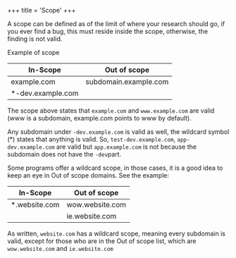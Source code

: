 +++
title = 'Scope'
+++

A scope can be defined as of the limit of where your research should go, if you ever find a bug, this must reside inside the scope, otherwise, the finding is not valid.

Example of scope

| In-Scope | Out of scope |
|---|---|
|example.com| subdomain.example.com|
|*-dev.example.com||

The scope above states that `example.com` and `www.example.com` are valid (www is a subdomain, example.com points to www by default).

Any subdomain under `-dev.example.com`  is valid as well, the wildcard symbol (*) states that anything is valid. So, `test-dev.example.com`, `app-dev.example.com` are valid but `app.example.com` is not because the subdomain does not have the `-dev`part.

Some programs offer a wildcard scope, in those cases, it is a good idea to keep an eye in Out of scope domains. See the example:

| In-Scope | Out of scope |
|---|---|
|*.website.com| wow.website.com|
||ie.website.com| 


As written, `website.com` has a wildcard scope, meaning every subdomain is valid, except for those who are in the Out of scope list, which are `wow.website.com` and `ie.website.com`
